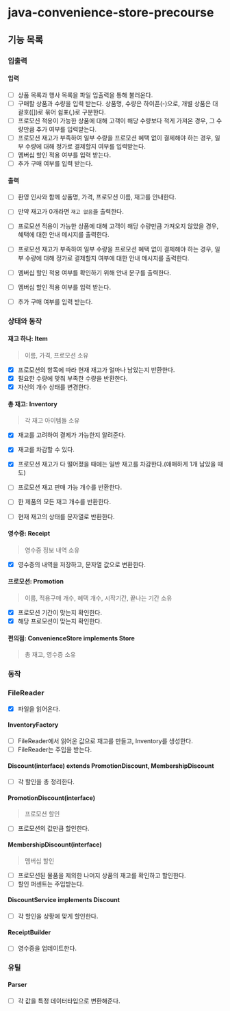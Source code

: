 # java-convenience-store-precourse
## 기능 목록
### 입출력

#### 입력
- [ ] 상품 목록과 행사 목록을 파일 입출력을 통해 불러온다.
- [ ] 구매할 상품과 수량을 입력 받는다. 상품명, 수량은 하이픈(-)으로, 개별 상품은 대괄호([])로 묶어 쉼표(,)로 구분한다.
- [ ] 프로모션 적용이 가능한 상품에 대해 고객이 해당 수량보다 적게 가져온 경우, 그 수량만큼 추가 여부를 입력받는다.
- [ ] 프로모션 재고가 부족하여 일부 수량을 프로모션 혜택 없이 결제해야 하는 경우, 일부 수량에 대해 정가로 결제할지 여부를 입력받는다.
- [ ] 멤버십 할인 적용 여부를 입력 받는다.
- [ ] 추가 구매 여부를 입력 받는다.

#### 출력
- [ ] 환영 인사와 함께 상품명, 가격, 프로모션 이름, 재고를 안내한다.
- [ ] 만약 재고가 0개라면 `재고 없음`을 출력한다.
- [ ] 프로모션 적용이 가능한 상품에 대해 고객이 해당 수량만큼 가져오지 않았을 경우, 혜택에 대한 안내 메시지를 출력한다.
- [ ] 프로모션 재고가 부족하여 일부 수량을 프로모션 혜택 없이 결제해야 하는 경우, 일부 수량에 대해 정가로 결제할지 여부에 대한 안내 메시지를 출력한다.
- [ ] 멤버십 할인 적용 여부를 확인하기 위해 안내 문구를 출력한다.
- [ ] 멤버십 할인 적용 여부를 입력 받는다.
- [ ] 추가 구매 여부를 입력 받는다.


### 상태와 동작

#### 재고 하나: Item
> 이름, 가격, 프로모션 소유

- [x] 프로모션의 항목에 따라 현재 재고가 얼마나 남았는지 반환한다.
- [x] 필요한 수량에 맞춰 부족한 수량을 반환한다.
- [x] 자신의 개수 상태를 변경한다.

#### 총 재고: Inventory
> 각 재고 아이템들 소유
- [x] 재고를 고려하여 결제가 가능한지 알려준다.
- [x] 재고를 차감할 수 있다.
- [x] 프로모션 재고가 다 떨어졌을 때에는 일반 재고를 차감한다.(애매하게 1개 남았을 때도)
- [ ] 프로모션 재고 판매 가능 개수를 반환한다.
- [ ] 한 제품의 모든 재고 개수를 반환한다.

- [ ] 현재 재고의 상태를 문자열로 반환한다.

#### 영수증: Receipt
> 영수증 정보 내역 소유
- [x] 영수증의 내역을 저장하고, 문자열 값으로 변환한다.


#### 프로모션: Promotion
> 이름, 적용구매 개수, 혜택 개수, 시작기간, 끝나는 기간 소유
- [x] 프로모션 기간이 맞는지 확인한다.
- [x] 해당 프로모션이 맞는지 확인한다.

#### 편의점: ConvenienceStore implements Store
> 총 재고, 영수증 소유

### 동작
### FileReader
- [x] 파일을 읽어온다.

#### InventoryFactory
- [ ] FileReader에서 읽어온 값으로 재고를 만들고, Inventory를 생성한다.
- [ ] FileReader는 주입을 받는다.

#### Discount(interface) extends PromotionDiscount, MembershipDiscount
- [ ] 각 할인을 총 정리한다.

#### PromotionDiscount(interface)
> 프로모션 할인
- [ ] 프로모션의 값만큼 할인한다.

#### MembershipDiscount(interface)
> 멤버십 할인
- [ ] 프로모션된 물품을 제외한 나머지 상품의 재고를 확인하고 할인한다.
- [ ] 할인 퍼센트는 주입받는다.

#### DiscountService implements Discount
- [ ] 각 할인을 상황에 맞게 할인한다.

#### ReceiptBuilder
- [ ] 영수증을 업데이트한다.



### 유틸
#### Parser
- [ ] 각 값을 특정 데이터타입으로 변환해준다.